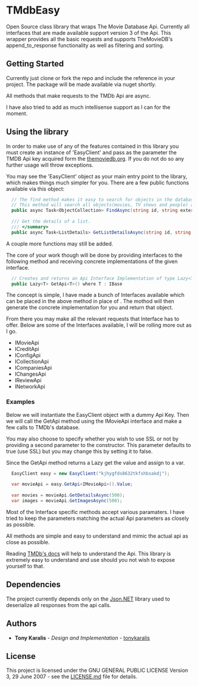 # TMdbEasy

Open Source class library that wraps The Movie Database Api. 
Currently all interfaces that are made available support version 3 of the Api. This wrapper provides all the basic requests 
and supports TheMovieDB's append_to_response functionality as well as filtering and sorting.

## Getting Started

Currently just clone or fork the repo and include the reference in your project. 
The package will be made available via nuget shortly.

All methods that make requests to the TMDb Api are async.

I have also tried to add as much intellisense support as I can for the moment.

## Using the library

In order to make use of any of the features contained in this library you must create an instance of 'EasyClient' 
and pass as the parameter the TMDB Api key acquired form the [themoviedb.org](https://www.themoviedb.org/). If you do not do so
any further usage will throw exceptions.

You may see the 'EasyClient' object as your main entry point to the library, which makes things much simpler for you.
There are a few public functions available via this object:

```C#    
  // The find method makes it easy to search for objects in the database by an external id. For example, an IMDB ID.
  // This method will search all objects(movies, TV shows and people) and return the results in a single response.       
  public async Task<ObjectCollection> FindAsync(string id, string external_id, string language = "en")
     
  /// Get the details of a list.
  /// </summary>       
  public async Task<ListDetails> GetListDetailsAsync(string id, string language = "en")      
```
A couple more functions may still be added.

The core of your work though will be done by providing interfaces to the following method and receiving concrete implementations
of the given interface.
```C#    
  // Creates and returns an Api Interface Implementation of type Lazy<T>.       
  public Lazy<T> GetApi<T>() where T : IBase
```

The concept is simple, I have made a bunch of Interfaces available which can be placed 
in the above method in place of <T>. The mothod will then generate the concrete implementation
for you and return that object.

From there you may make all the relevant requests that Interface has to offer.
Below are some of the Interfaces available, I will be rolling more out as I go.

* IMovieApi
* ICreditApi
* IConfigApi
* ICollectionApi
* ICompaniesApi
* IChangesApi
* IReviewApi
* INetworkApi

### Examples

Below we will instantiate the EasyClient object with a dummy Api Key. Then we will call 
the GetApi method using the IMovieApi interface and make a few calls to TMDb's database.

You may also choose to specify whether you wish to use SSL or not by providing a second parameter
to the constructor. This parameter defaults to true (use SSL) but you may change this by setting it to false.

Since the GetApi method returns a Lazy<T> get the value and assign to a var.

```C#    
  EasyClient easy = new EasyClient("kjhygfds8632tkfshbsakdj");
  
  var movieApi = easy.GetApi<IMovieApi>().Value;
  
  var movies = movieApi.GetDetailsAsync(500);  
  var images = movieApi.GetImagesAsync(500);
```
Most of the Interface specific methods accept various paramaters. I have tried to keep the parameters matching the actual 
Api parameters as closely as possible. 

All methods are simple and easy to understand and mimic the actual api as close as possible.

Reading [TMDb's docs](https://developers.themoviedb.org/3/getting-started/introduction) will help to understand the Api. 
This library is extremely easy to understand and use should you not wish to expose yourself to that.



## Dependencies
The project currently depends only on the [Json.NET](https://www.newtonsoft.com/json) library
used to deserialize all responses from the api calls.

## Authors

* **Tony Karalis** - *Design and Implementation* - [tonykaralis](https://github.com/tonykaralis)

## License

This project is licensed under the GNU GENERAL PUBLIC LICENSE Version 3, 29 June 2007 - see the [LICENSE.md](LICENSE.md) file for details.
